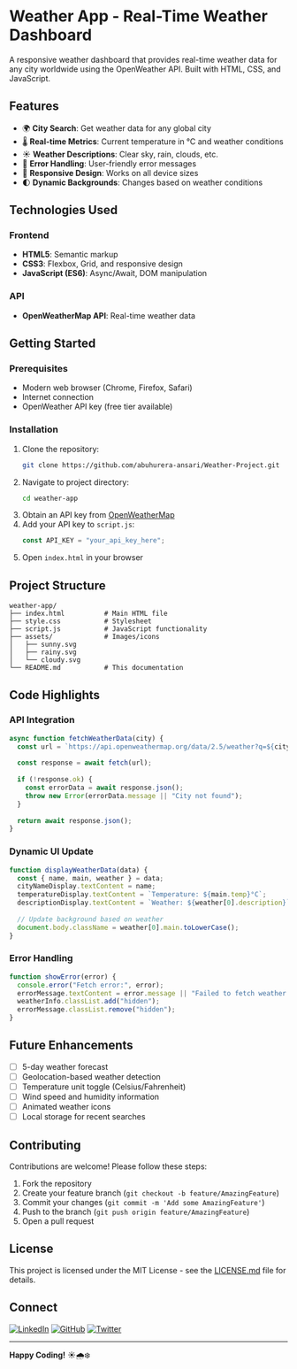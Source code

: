 # Weather App - Real-Time Weather Dashboard


A responsive weather dashboard that provides real-time weather data for any city worldwide using the OpenWeather API. Built with HTML, CSS, and JavaScript.

## Features

- 🌍 **City Search**: Get weather data for any global city
- 🌡️ **Real-time Metrics**: Current temperature in °C and weather conditions
- ☀️ **Weather Descriptions**: Clear sky, rain, clouds, etc.
- 🚨 **Error Handling**: User-friendly error messages
- 📱 **Responsive Design**: Works on all device sizes
- 🌓 **Dynamic Backgrounds**: Changes based on weather conditions

## Technologies Used

### Frontend
- **HTML5**: Semantic markup
- **CSS3**: Flexbox, Grid, and responsive design
- **JavaScript (ES6)**: Async/Await, DOM manipulation

### API
- **OpenWeatherMap API**: Real-time weather data


## Getting Started

### Prerequisites
- Modern web browser (Chrome, Firefox, Safari)
- Internet connection
- OpenWeather API key (free tier available)

### Installation
1. Clone the repository:
   ```bash
   git clone https://github.com/abuhurera-ansari/Weather-Project.git
   ```
2. Navigate to project directory:
   ```bash
   cd weather-app
   ```
3. Obtain an API key from [OpenWeatherMap](https://openweathermap.org/api)
4. Add your API key to `script.js`:
   ```javascript
   const API_KEY = "your_api_key_here";
   ```
5. Open `index.html` in your browser

## Project Structure

```
weather-app/
├── index.html          # Main HTML file
├── style.css           # Stylesheet
├── script.js           # JavaScript functionality
├── assets/             # Images/icons
│   ├── sunny.svg
│   ├── rainy.svg
│   └── cloudy.svg
└── README.md           # This documentation
```

## Code Highlights

### API Integration
```javascript
async function fetchWeatherData(city) {
  const url = `https://api.openweathermap.org/data/2.5/weather?q=${city}&units=metric&appid=${API_KEY}`;
  
  const response = await fetch(url);
  
  if (!response.ok) {
    const errorData = await response.json();
    throw new Error(errorData.message || "City not found");
  }
  
  return await response.json();
}
```

### Dynamic UI Update
```javascript
function displayWeatherData(data) {
  const { name, main, weather } = data;
  cityNameDisplay.textContent = name;
  temperatureDisplay.textContent = `Temperature: ${main.temp}°C`;
  descriptionDisplay.textContent = `Weather: ${weather[0].description}`;
  
  // Update background based on weather
  document.body.className = weather[0].main.toLowerCase();
}
```

### Error Handling
```javascript
function showError(error) {
  console.error("Fetch error:", error);
  errorMessage.textContent = error.message || "Failed to fetch weather data";
  weatherInfo.classList.add("hidden");
  errorMessage.classList.remove("hidden");
}
```

## Future Enhancements

- [ ] 5-day weather forecast
- [ ] Geolocation-based weather detection
- [ ] Temperature unit toggle (Celsius/Fahrenheit)
- [ ] Wind speed and humidity information
- [ ] Animated weather icons
- [ ] Local storage for recent searches

## Contributing

Contributions are welcome! Please follow these steps:

1. Fork the repository
2. Create your feature branch (`git checkout -b feature/AmazingFeature`)
3. Commit your changes (`git commit -m 'Add some AmazingFeature'`)
4. Push to the branch (`git push origin feature/AmazingFeature`)
5. Open a pull request

## License

This project is licensed under the MIT License - see the [LICENSE.md](LICENSE.md) file for details.

## Connect

[![LinkedIn](https://img.shields.io/badge/LinkedIn-Connect-blue?style=flat&logo=linkedin)](https://linkedin.com/in/abuhurera-ansari)
[![GitHub](https://img.shields.io/badge/GitHub-Follow-blue?style=flat&logo=github)](https://github.com/abuhurera-ansari)
[![Twitter](https://img.shields.io/badge/Twitter-Follow-1DA1F2?style=flat&logo=twitter)](https://x.com/abuhureradotcom)

---

**Happy Coding!** ☀️🌧️❄️